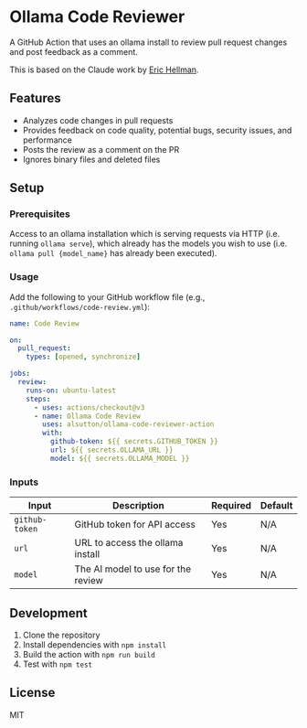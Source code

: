 # Ollama Code Reviewer

A GitHub Action that uses an ollama install to review pull request changes and post feedback as a comment.

This is based on the Claude work by [Eric Hellman](https://github.com/ErikHellman/claude-code-reviewer).

## Features

- Analyzes code changes in pull requests
- Provides feedback on code quality, potential bugs, security issues, and performance
- Posts the review as a comment on the PR
- Ignores binary files and deleted files

## Setup

### Prerequisites

Access to an ollama installation which is serving requests via HTTP (i.e. running `ollama serve`),
which already has the models you wish to use (i.e. `ollama pull {model_name}` has already been executed).

### Usage

Add the following to your GitHub workflow file (e.g., `.github/workflows/code-review.yml`):

```yaml
name: Code Review

on:
  pull_request:
    types: [opened, synchronize]

jobs:
  review:
    runs-on: ubuntu-latest
    steps:
      - uses: actions/checkout@v3
      - name: Ollama Code Review
        uses: alsutton/ollama-code-reviewer-action
        with:
          github-token: ${{ secrets.GITHUB_TOKEN }}
          url: ${{ secrets.OLLAMA_URL }}
          model: ${{ secrets.OLLAMA_MODEL }}
```

### Inputs

| Input | Description | Required | Default |
|-------|-------------|----------|---------|
| `github-token` | GitHub token for API access | Yes | N/A |
| `url` | URL to access the ollama install | Yes | N/A |
| `model` | The AI model to use for the review | Yes | N/A |

## Development

1. Clone the repository
2. Install dependencies with `npm install`
3. Build the action with `npm run build`
4. Test with `npm test`

## License

MIT